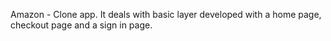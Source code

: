 Amazon - Clone app.
It deals with basic layer developed with a home page, checkout page and a sign in page.

